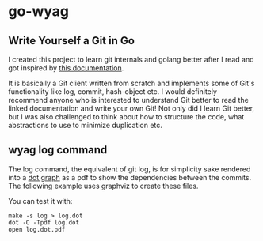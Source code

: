 # go-wyag
## Write Yourself a Git in Go

I created this project to learn git internals and golang better after I read and got inspired by [this documentation](https://wyag.thb.lt/#org4a4112c).  

It is basically a Git client written from scratch and implements some of Git's functionality like log, commit, hash-object etc. I would definitely recommend anyone who is interested to understand Git better to read the linked documentation and write your own Git! Not only did I learn Git better, but I was also challenged to think about how to structure the code, what abstractions to use to minimize duplication etc.

## wyag log command

The log command, the equivalent of git log, is for simplicity sake rendered into a [dot graph](https://en.wikipedia.org/wiki/DOT_(graph_description_language)) as a pdf to show the dependencies between the commits. The following example uses graphviz to create these files.

You can test it with:
```
make -s log > log.dot
dot -O -Tpdf log.dot
open log.dot.pdf
```